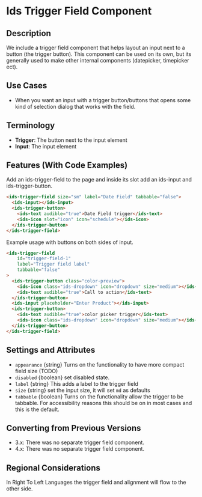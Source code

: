 # Ids Trigger Field Component

## Description

We include a trigger field component that helps layout an input next to a button (the trigger button). This component can be used on its own, but its generally used to make other internal components (datepicker, timepicker ect).

## Use Cases

- When you want an input with a trigger button/buttons that opens some kind of selection dialog that works with the field.

## Terminology

- **Trigger**: The button next to the input element
- **Input**: The input element

## Features (With Code Examples)

Add an ids-trigger-field to the page and inside its slot add an ids-input and ids-trigger-button.

```html
<ids-trigger-field size="sm" label="Date Field" tabbable="false">
  <ids-input></ids-input>
  <ids-trigger-button>
    <ids-text audible="true">Date Field trigger</ids-text>
    <ids-icon slot="icon" icon="schedule"></ids-icon>
  </ids-trigger-button>
</ids-trigger-field>
```

Example usage with buttons on both sides of input.

```html
<ids-trigger-field
    id="trigger-field-1"
    label="Trigger field label"
    tabbable="false"
>
  <ids-trigger-button class="color-preview">
    <ids-icon class="ids-dropdown" icon="dropdown" size="medium"></ids-icon>
    <ids-text audible="true">Call to action</ids-text>
  </ids-trigger-button>
  <ids-input placeholder="Enter Product"></ids-input>
  <ids-trigger-button>
    <ids-text audible="true">color picker trigger</ids-text>
    <ids-icon class="ids-dropdown" icon="dropdown" size="medium"></ids-icon>
  </ids-trigger-button>
</ids-trigger-field>
```

## Settings and Attributes

- `appearance` {string} Turns on the functionality to have more compact field size (TODO)
- `disabled` {boolean} set disabled state.
- `label` {string} This adds a label to the trigger field
- `size` {string} set the input size, it will set `md` as defaults
- `tabbable` {boolean} Turns on the functionality allow the trigger to be tabbable. For accessibility reasons this should be on in most cases and this is the default.

## Converting from Previous Versions

- 3.x: There was no separate trigger field component.
- 4.x: There was no separate trigger field component.

## Regional Considerations

In Right To Left Languages the trigger field and alignment will flow to the other side.
